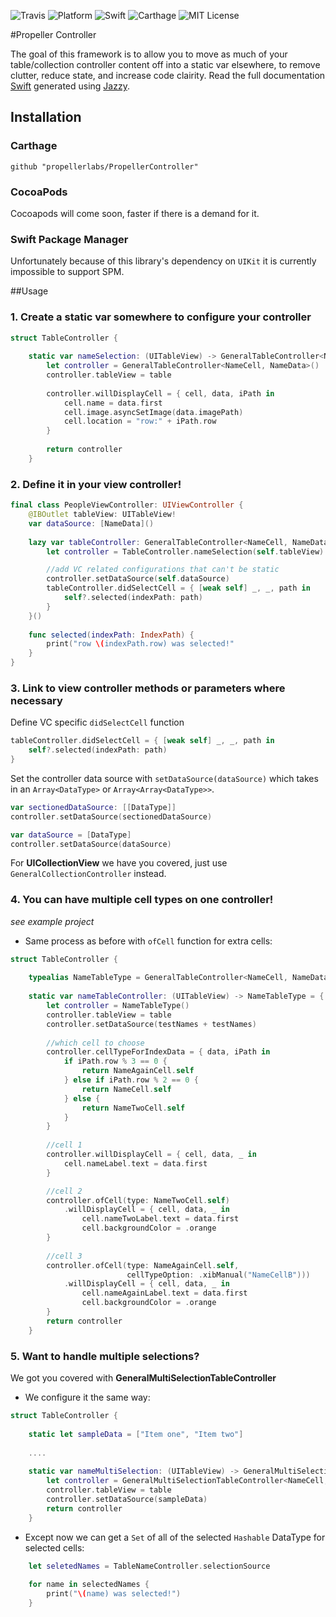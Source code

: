 ![Travis](https://api.travis-ci.org/propellerlabs/PropellerController.svg?branch=master)
![Platform](https://img.shields.io/badge/platform-ios-lightgrey.svg)
![Swift](https://img.shields.io/badge/language-swift-orange.svg)
![Carthage](https://img.shields.io/badge/Carthage-compatible-4BC51D.svg?style=flat)
![MIT License](https://img.shields.io/badge/license-MIT-000000.svg)

#Propeller Controller


The goal of this framework is to allow you to move as much of your table/collection controller content off into a static var elsewhere, to remove clutter, reduce state, and increase code clairity. Read the full documentation [Swift](https://propellerlabs.github.io/PropellerController/) generated using [Jazzy](https://github.com/realm/jazzy).


## Installation


### Carthage

```
github "propellerlabs/PropellerController"
```

### CocoaPods

Cocoapods will come soon, faster if there is a demand for it.

### Swift Package Manager 

Unfortunately because of this library's dependency on `UIKit` it is currently impossible to support SPM.


##Usage


### 1. Create a static var somewhere to configure your controller
```Swift
struct TableController {
    
    static var nameSelection: (UITableView) -> GeneralTableController<NameCell, NameData> = { table in
        let controller = GeneralTableController<NameCell, NameData>()
        controller.tableView = table
       
        controller.willDisplayCell = { cell, data, iPath in
            cell.name = data.first
            cell.image.asyncSetImage(data.imagePath)
            cell.location = "row:" + iPath.row
        }
        
        return controller
    }
```
### 2. Define it in your view controller!

```Swift
final class PeopleViewController: UIViewController {
    @IBOutlet tableView: UITableView!
    var dataSource: [NameData]()
    
    lazy var tableController: GeneralTableController<NameCell, NameData> = {
        let controller = TableController.nameSelection(self.tableView)

        //add VC related configurations that can't be static
        controller.setDataSource(self.dataSource)
        tableController.didSelectCell = { [weak self] _, _, path in 
            self?.selected(indexPath: path)
        }
    }()
    
    func selected(indexPath: IndexPath) {
        print("row \(indexPath.row) was selected!"
    }
}
```
### 3. Link to view controller methods or parameters where necessary

Define VC specific `didSelectCell` function
```Swift
tableController.didSelectCell = { [weak self] _, _, path in 
    self?.selected(indexPath: path)
}
```
Set the controller data source with `setDataSource(dataSource)` which takes in an `Array<DataType>` or `Array<Array<DataType>>`.

```Swift
var sectionedDataSource: [[DataType]]
controller.setDataSource(sectionedDataSource)

var dataSource = [DataType]
controller.setDataSource(dataSource)
```


For **UICollectionView** we have you covered, just use `GeneralCollectionController` instead.

### 4. You can have multiple cell types on one controller!
*see example project*
- Same process as before with `ofCell` function for extra cells:

```Swift
struct TableController {
    
    typealias NameTableType = GeneralTableController<NameCell, NameData>
    
    static var nameTableController: (UITableView) -> NameTableType = { table in
        let controller = NameTableType()
        controller.tableView = table
        controller.setDataSource(testNames + testNames)
        
        //which cell to choose
        controller.cellTypeForIndexData = { data, iPath in
            if iPath.row % 3 == 0 {
                return NameAgainCell.self
            } else if iPath.row % 2 == 0 {
                return NameCell.self
            } else {
                return NameTwoCell.self
            }
        } 
        
        //cell 1
        controller.willDisplayCell = { cell, data, _ in
            cell.nameLabel.text = data.first
        }

        //cell 2
        controller.ofCell(type: NameTwoCell.self)
            .willDisplayCell = { cell, data, _ in
                cell.nameTwoLabel.text = data.first
                cell.backgroundColor = .orange
        }
        
        //cell 3
        controller.ofCell(type: NameAgainCell.self, 
                          cellTypeOption: .xibManual("NameCellB")))
            .willDisplayCell = { cell, data, _ in
                cell.nameAgainLabel.text = data.first
                cell.backgroundColor = .orange
        }
        return controller
    }
```

### 5. Want to handle multiple selections? 

We got you covered with **GeneralMultiSelectionTableController**

- We configure it the same way:

```Swift
struct TableController {
    
    static let sampleData = ["Item one", "Item two"]
    
    ....
    
    static var nameMultiSelection: (UITableView) -> GeneralMultiSelectionTableController<NameCell, String> = { table in
        let controller = GeneralMultiSelectionTableController<NameCell, String>()
        controller.tableView = table
        controller.setDataSource(sampleData)
        return controller
    }
```
- Except now we can get a `Set` of all of the selected `Hashable` DataType for selected cells:

```Swift
    let seletedNames = TableNameController.selectionSource
    
    for name in selectedNames {
        print("\(name) was selected!")
    }
```
